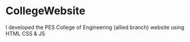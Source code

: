 # CollegeWebsite
I developed the PES College of Engineering (allied branch) website using HTML CSS &amp; JS
